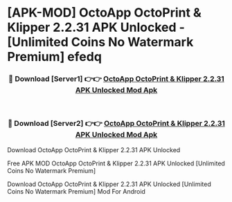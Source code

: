 # [APK-MOD] OctoApp  OctoPrint & Klipper 2.2.31 APK Unlocked - [Unlimited Coins No Watermark Premium] efedq



<div align="center">
<h3>🔴 Download [Server1] 👉👉 <a href="https://momento.my/?title=OctoApp__OctoPrint_&_Klipper_2.2.31_APK_Unlocked">OctoApp  OctoPrint & Klipper 2.2.31 APK Unlocked Mod Apk</a></h3><br>

<h3>🔴 Download [Server2] 👉👉 <a href="https://momento.my/?title=OctoApp__OctoPrint_&_Klipper_2.2.31_APK_Unlocked">OctoApp  OctoPrint & Klipper 2.2.31 APK Unlocked Mod Apk</a></h3>
</div>



Download OctoApp  OctoPrint & Klipper 2.2.31 APK Unlocked 

Free APK MOD OctoApp  OctoPrint & Klipper 2.2.31 APK Unlocked [Unlimited Coins No Watermark Premium]

Download OctoApp  OctoPrint & Klipper 2.2.31 APK Unlocked [Unlimited Coins No Watermark Premium] Mod For Android
